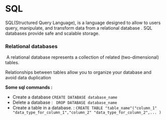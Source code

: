 # SQL
SQL(Structured Query Language), is a language designed to allow to users query, manipulate, and transform data from a relational database . SQL databases provide safe and scalable storage.


### Relational databases
 A relational database represents a collection of related (two-dimensional) tables. 

Relationships between tables allow you to organize your database and avoid data duplication

**Some sql commands :**
- Create a database
` CREATE DATABASE database_name `
- Delete a database :
` DROP DATABASE database_name`
- Create a table in a database. :
` CREATE TABLE "table_name"("column_1" "data_type_for_column_1","column_2" "data_type_for_column_2",... ) `

